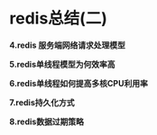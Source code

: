 # redis总结(二)
**4.redis 服务端网络请求处理模型**


**5.redis单线程模型为何效率高**

**6.redis单线程如何提高多核CPU利用率**

**7.redis持久化方式**

**8.redis数据过期策略**

